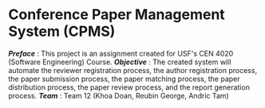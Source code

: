# Conference Paper Management System (CPMS)

**_Preface_**   : This project is an assignment created for USF's CEN 4020 (Software Engineering) Course.
**_Objective_** : The created system will automate the reviewer registration process, the author registration process, the paper submission process, the paper matching process, the paper distribution process, the paper review process, and the report generation process.
**_Team_**      : Team 12 (Khoa Doan, Reubin George, Andric Tam)
